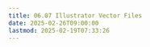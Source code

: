 ```yaml
---
title: 06.07 Illustrator Vector Files
date: 2025-02-26T09:00:00
lastmod: 2025-02-19T07:33:26
---
```

